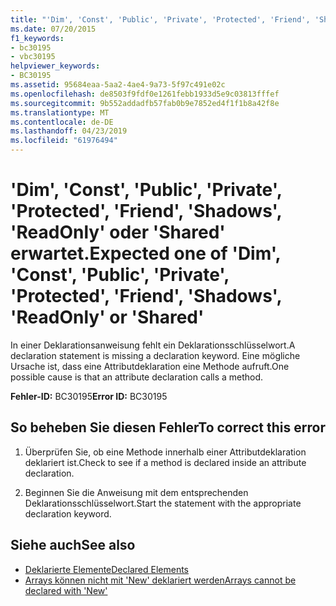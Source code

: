 ```yaml
---
title: "'Dim', 'Const', 'Public', 'Private', 'Protected', 'Friend', 'Shadows', 'ReadOnly' oder 'Shared' erwartet."
ms.date: 07/20/2015
f1_keywords:
- bc30195
- vbc30195
helpviewer_keywords:
- BC30195
ms.assetid: 95684eaa-5aa2-4ae4-9a73-5f97c491e02c
ms.openlocfilehash: de8503f9fdf0e1261febb1933d5e9c03813fffef
ms.sourcegitcommit: 9b552addadfb57fab0b9e7852ed4f1f1b8a42f8e
ms.translationtype: MT
ms.contentlocale: de-DE
ms.lasthandoff: 04/23/2019
ms.locfileid: "61976494"
---
```

# <a name="expected-one-of-dim-const-public-private-protected-friend-shadows-readonly-or-shared"></a><span data-ttu-id="b6eea-102">'Dim', 'Const', 'Public', 'Private', 'Protected', 'Friend', 'Shadows', 'ReadOnly' oder 'Shared' erwartet.</span><span class="sxs-lookup"><span data-stu-id="b6eea-102">Expected one of 'Dim', 'Const', 'Public', 'Private', 'Protected', 'Friend', 'Shadows', 'ReadOnly' or 'Shared'</span></span>
<span data-ttu-id="b6eea-103">In einer Deklarationsanweisung fehlt ein Deklarationsschlüsselwort.</span><span class="sxs-lookup"><span data-stu-id="b6eea-103">A declaration statement is missing a declaration keyword.</span></span> <span data-ttu-id="b6eea-104">Eine mögliche Ursache ist, dass eine Attributdeklaration eine Methode aufruft.</span><span class="sxs-lookup"><span data-stu-id="b6eea-104">One possible cause is that an attribute declaration calls a method.</span></span>  
  
 <span data-ttu-id="b6eea-105">**Fehler-ID:** BC30195</span><span class="sxs-lookup"><span data-stu-id="b6eea-105">**Error ID:** BC30195</span></span>  
  
## <a name="to-correct-this-error"></a><span data-ttu-id="b6eea-106">So beheben Sie diesen Fehler</span><span class="sxs-lookup"><span data-stu-id="b6eea-106">To correct this error</span></span>  
  
1. <span data-ttu-id="b6eea-107">Überprüfen Sie, ob eine Methode innerhalb einer Attributdeklaration deklariert ist.</span><span class="sxs-lookup"><span data-stu-id="b6eea-107">Check to see if a method is declared inside an attribute declaration.</span></span>  
  
2. <span data-ttu-id="b6eea-108">Beginnen Sie die Anweisung mit dem entsprechenden Deklarationsschlüsselwort.</span><span class="sxs-lookup"><span data-stu-id="b6eea-108">Start the statement with the appropriate declaration keyword.</span></span>  
  
## <a name="see-also"></a><span data-ttu-id="b6eea-109">Siehe auch</span><span class="sxs-lookup"><span data-stu-id="b6eea-109">See also</span></span>

- [<span data-ttu-id="b6eea-110">Deklarierte Elemente</span><span class="sxs-lookup"><span data-stu-id="b6eea-110">Declared Elements</span></span>](../../visual-basic/programming-guide/language-features/declared-elements/index.md)
- [<span data-ttu-id="b6eea-111">Arrays können nicht mit 'New' deklariert werden</span><span class="sxs-lookup"><span data-stu-id="b6eea-111">Arrays cannot be declared with 'New'</span></span>](../../visual-basic/misc/bc30053.md)

